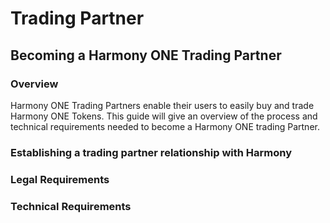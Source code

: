 # Trading Partner

## Becoming a Harmony ONE Trading Partner

### Overview

Harmony ONE Trading Partners enable their users to easily buy and trade Harmony ONE Tokens. This guide will give an overview of the process and technical requirements needed to become a Harmony ONE trading Partner.

### Establishing a trading partner relationship with Harmony

### Legal Requirements

### Technical Requirements

